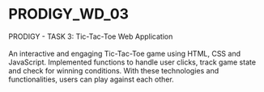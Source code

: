 # PRODIGY_WD_03
PRODIGY - TASK 3: Tic-Tac-Toe Web Application
<br><br>
An interactive and engaging Tic-Tac-Toe game using HTML, CSS and JavaScript. Implemented functions to handle user clicks, track game state and check for winning conditions. With these technologies and functionalities, users can play against each other.
